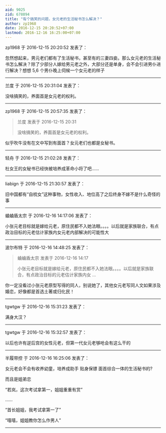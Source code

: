 ```yaml
---
aid: 9025
zid: 678894
title: "有个搞笑的问题，女元老的生活秘书怎么解决？"
author: zp1968
date: 2016-12-15 20:20:52+07:00
lastmod: 2016-12-16 16:25:00+07:00
---
```


zp1968 于 2016-12-15 20:20:52 发表了：

忽然想起来，男元老们都有了生活秘书，甚至有的三妻四妾。那么女元老的生活秘书怎么解决？除了少部分人嫁给男元老之外，大部分还是单身，会不会引进男仆进行解决？想想 5,6 个男仆晚上伺候一个女元老的样子

---

兰度 于 2016-12-15 20:31:04 发表了：

没啥搞笑的，养面首是女元老的权利。

---

zp1968 于 2016-12-15 20:57:35 发表了：

> 兰度 发表于 2016-12-15 20:31
>
> 没啥搞笑的，养面首是女元老的权利。

似乎吹牛没有在文中写到有面首？女元老们也都是女秘书。

---

轻舟 于 2016-12-15 21:02:28 发表了：

杜女王的女秘书已经快被培养成革命小将了吧……

---

liabign 于 2016-12-15 21:30:57 发表了：

旧中国都有“自梳女”这种事物，女性收入、地位高了之后终身不嫁不是什么奇怪的事

---

蛐蛐盾太宗 于 2016-12-16 14:17:06 发表了：

小张元老目标就是嫁给元老，原住民都不入她法眼。。。。以后就是家族联合，有点政治目标的元老估计家族内女元老内部解决的可能性大

---

波尔布特 于 2016-12-16 14:48:25 发表了：

> 蛐蛐盾太宗 发表于 2016-12-16 14:17
>
> 小张元老目标就是嫁给元老，原住民都不入她法眼。。。。以后就是家族联合，有点政治目标的元老估计家族内女 ...

你一定没看过小张元老原型写得的同人，别说她了，其他女元老写同人文如果涉及婚恋，好像都是首选土著或归化民！

---

tgwtgw 于 2016-12-16 15:31:23 发表了：

满身大汉？

---

tgwtgw 于 2016-12-16 15:32:57 发表了：

以后也许有逆后宫的女性元老，但第一代女元老够呛会有这么干的

---

半履带控 于 2016-12-16 16:25:06 发表了：

女元老会不会有收养幼童，培养成助手 贴身保镖 面首综合一体的生活秘书的?

而且是姐弟恋

“若岚，这次考试拿第一，姐姐重重有赏”

……

“首长姐姐，我考试拿第一了”

“嘻嘻，姐姐教你怎么作男人”

---
